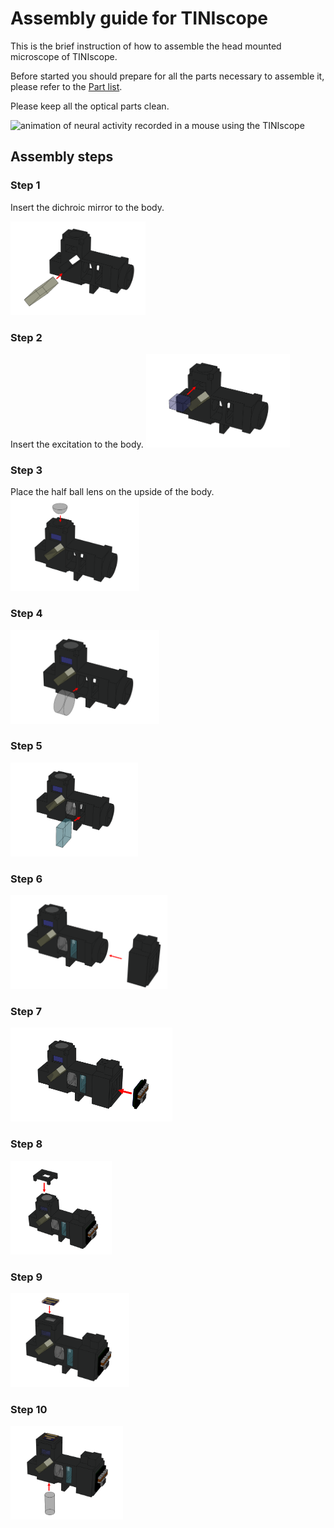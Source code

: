 # Assembly guide for TINIscope
This is the brief instruction of how to assemble the head mounted microscope of TINIscope.

Before started you should prepare for all the parts necessary to assemble it, please refer to the [Part list](.PartList_tiniscope.md).

Please keep all the optical parts clean. 

<img src="https://github.com/zhoupc/TINIscope/assets/51817953/3250388c-eef1-4473-91dc-a9a9d50e34c2" alt="animation of neural activity recorded in a mouse using the TINIscope" width="300" />

## Assembly steps 
### Step 1
Insert the dichroic mirror to the body.

<img src="../assets/assembly picture/step 1.png" alt="step1" height="150"/>

### Step 2
Insert the excitation to the body.
<img src="../assets/assembly picture/step 2.png" alt="step2" height="150"/>

### Step 3
Place the half ball lens on the upside of the body.
<img src="../assets/assembly picture/step 3.png" alt="step3" height="150"/>

### Step 4
<img src="../assets/assembly picture/step 4.png" alt="step4" height="150"/>

### Step 5
<img src="../assets/assembly picture/step 5.png" alt="step5" height="150"/>

### Step 6
<img src="../assets/assembly picture/step 6.png" alt="step6" height="150"/>

### Step 7
<img src="../assets/assembly picture/step 7.png" alt="step7" height="150"/>

### Step 8
<img src="../assets/assembly picture/step 8.png" alt="step8" height="150"/>

### Step 9
<img src="../assets/assembly picture/step 9.png" alt="step9" height="150"/>

### Step 10
<img src="../assets/assembly picture/step 10.png" alt="step10" height="150"/>

